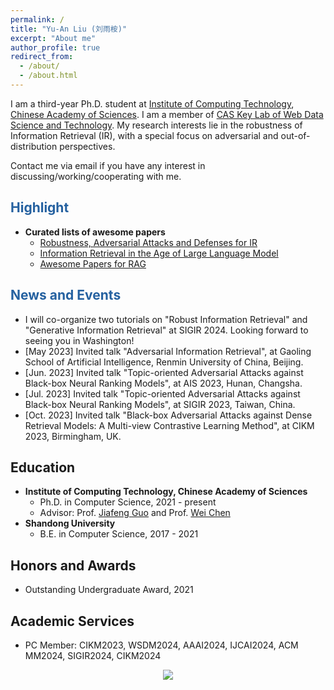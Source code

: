 ```yaml
---
permalink: /
title: "Yu-An Liu (刘雨桉)"
excerpt: "About me"
author_profile: true
redirect_from: 
  - /about/
  - /about.html
---
```



I am a third-year Ph.D. student at [Institute of Computing Technology](http://www.ict.ac.cn/), [Chinese Academy of Sciences](http://www.cas.cn/). I am a member of [CAS Key Lab of Web Data Science and Technology](http://www.bigdatalab.ac.cn/). My research interests lie in the robustness of Information Retrieval (IR), with a special focus on adversarial and out-of-distribution perspectives.

Contact me via email if you have any interest in discussing/working/cooperating with me.

<span style="color:#2561a0">Highlight</span>
------
  * **Curated lists of awesome papers**
    * [Robustness, Adversarial Attacks and Defenses for IR](https://github.com/Davion-Liu/Awesome-Robustness-Adversarial-Attacks-and-Defenses-for-Information-Retrieval)
    * [Information Retrieval in the Age of Large Language Model](https://github.com/IR-LLM/Awesome-Information-Retrieval-in-the-Age-of-Large-Language-Model)
    * [Awesome Papers for RAG](https://github.com/gomate-community/awesome-papers-for-rag?tab=readme-ov-file)

<span style="color:#2561a0">News and Events</span>
------
  * I will co-organize two tutorials on "Robust Information Retrieval" and "Generative Information Retrieval" at SIGIR 2024. Looking forward to seeing you in Washington!
  * [May 2023] Invited talk "Adversarial Information Retrieval", at Gaoling School of Artificial Intelligence, Renmin University of China, Beijing.
  * [Jun. 2023] Invited talk "Topic-oriented Adversarial Attacks against Black-box Neural Ranking Models", at AIS 2023, Hunan, Changsha.
  * [Jul. 2023] Invited talk "Topic-oriented Adversarial Attacks against Black-box Neural Ranking Models", at SIGIR 2023, Taiwan, China.
  * [Oct. 2023] Invited talk "Black-box Adversarial Attacks against Dense Retrieval Models: A Multi-view Contrastive Learning Method", at CIKM 2023, Birmingham, UK.

Education
------
  * **Institute of Computing Technology, Chinese Academy of Sciences**
    * Ph.D. in Computer Science, 2021 - present
    * Advisor: Prof. [Jiafeng Guo](http://www.bigdatalab.ac.cn/gjf/) and Prof. [Wei Chen](https://weichen-cas.github.io/)
  * **Shandong University**
    * B.E. in Computer Science, 2017 - 2021

Honors and Awards
------
  * Outstanding Undergraduate Award, 2021

Academic Services
------
  * PC Member: CIKM2023, WSDM2024, AAAI2024, IJCAI2024, ACM MM2024, SIGIR2024, CIKM2024

<style>
.container{
  width: 100%;
  text-align: center;
}
</style>
<div class="container">
  <a href="https://clustrmaps.com/site/1butl"  title="Visit tracker"><img src="//www.clustrmaps.com/map_v2.png?d=cNpbKXQbQilhtxwlW9fEnpgEGvCSLABz-TtkmvuNLNI&cl=ffffff" /></a>
</div>
